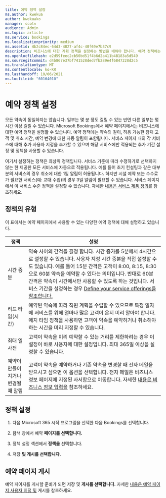 ```yaml
---
title: 예약 정책 설정
ms.author: kwekua
author: kwekuako
manager: scotv
audience: Admin
ms.topic: article
ms.service: bookings
ms.localizationpriority: medium
ms.assetid: 4b2c84ec-64d3-4027-af4c-40f69e7b37c9
description: 비즈니스에 대한 계획 정책을 설정하는 방법을 배워야 합니다. 예약 정책에는 약속의 길이뿐만 아니라 허용되는 잠재 고객 및 취소 시간도 포함됩니다.
ms.openlocfilehash: e2d59feec2cb50bd51f4b6d2a411b48183a5d549
ms.sourcegitcommit: d4b867e37bf741528ded7fb289e4f6847228d2c5
ms.translationtype: MT
ms.contentlocale: ko-KR
ms.lasthandoff: 10/06/2021
ms.locfileid: "60164010"
---
```

# <a name="set-your-scheduling-policies"></a>예약 정책 설정

모든 약속이 동일하지는 않습니다. 일부는 몇 분 정도 걸릴 수 있는 반면 다른 일부는 몇 시간 이상 걸릴 수 있습니다. Microsoft Bookings에서 예약 페이지에서는 비즈니스에 대한 예약 정책을 설정할 수 있습니다. 예약 정책에는 약속의 길이, 허용 가능한 잠재 고객 및 취소 시간, 예약 변경에 대한 자동 알림이 포함됩니다. 서비스 페이지 내의 각 서비스에 대해 추가 사용자 지정을 추가할 수 있으며 해당 서비스에만 적용되는 추가 기간 설정 및 정책을 사용할 수 있습니다.

여기서 설정하는 정책은 최상위 정책입니다. 서비스 기준에 따라 수정하기로 선택하지 않는 한 제공한 모든 서비스에 자동으로 적용됩니다. 예를 들어 초기 컨설팅과 같은 대부분의 서비스의 경우 취소에 대한 1일 알림이 허용됩니다. 하지만 시설 예약 또는 수수료가 필요한 서비스(예: 교대 수업)의 경우 3일 알림이 필요할 수 있습니다. 서비스 페이지에서 이 서비스 수준 정책을 설정할 수 있습니다. 자세한 [내용은 서비스 제품 정의를](define-service-offerings.md) 참조하세요.

## <a name="types-of-scheduling-policies"></a>정책의 유형

이 표에서는 예약 페이지에서 사용할 수 있는 다양한 예약 정책에 대해 설명하고 있습니다.

| 정책 | 설명 |
|---|---|
| 시간 증분 | 약속 사이의 간격을 결정 합니다. 시간 증가를 5분에서 4시간으로 설정할 수 있습니다. 사용자 지정 시간 증분을 직접 설정할 수도 있습니다. 예를 들어 15분 간격은 고객이 8:00, 8:15, 8:30으로 60분 약속을 예약할 수 있다는 의미입니다. 반대로 60분 간격은 약속이 시간에서만 사용할 수 있도록 하는 것입니다. 서비스 기간을 설정하는 경우 [Define your service offerings을 참조합니다.](define-service-offerings.md) |
| 리드 타임(시간) | 예약된 약속에 따라 직원 계획을 수립할 수 있으므로 특정 일자에 서비스를 위해 얼마나 많은 고객이 온지 미리 알아야 합니다. 에지 타임 정책을 사용하면 고객이 약속을 예약하거나 취소해야 하는 시간을 미리 지정할 수 있습니다. |
| 최대 일 사전 | 고객이 약속을 미리 예약할 수 있는 거리를 제한하려는 경우 이 설정이 바로 사용자에 대한 설정입니다. 최대 365일 이상을 설정할 수 있습니다. |
| 예약이 만들어지거나 변경될 때 알림 | 고객이 약속을 예약하거나 기존 약속을 변경할 때 전자 메일을 받으시고 싶으면 이 옵션을 선택합니다. 전자 메일은 비즈니스 정보 페이지에 지정된 사서함으로 이동합니다. 자세한 [내용은 비즈니스 정보 입력을](enter-business-information.md) 참조하세요. |

## <a name="set-your-policies"></a>정책 설정

1. 다음 Microsoft 365 시작 프로그램을 선택한 다음 Bookings를 선택합니다.

1. 탐색 창에서 예약 **페이지를 선택합니다.**

1. 정책 설정 섹션에서 **정책을** 선택합니다.

1. 저장 **및 게시를 선택합니다.**

## <a name="publish-the-booking-page"></a>예약 페이지 게시

예약 페이지를 게시할 준비가 되면 저장 및 **게시를 선택합니다.** 자세한 [내용은 예약 페이지 사용자 지정 및](customize-booking-page.md) 게시를 참조하세요.
